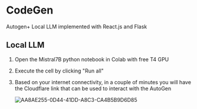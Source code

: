 # CodeGen
Autogen+ Local LLM implemented with React.js and Flask

## Local LLM

1. Open the Mistral7B python notebook in Colab with free T4 GPU
2. Execute the cell by clicking "Run all"
3. Based on your internet connectivity, in a couple of minutes you will have the Cloudflare link that can be used to interact with the AutoGen 

   ![AA8AE255-0D44-41DD-A8C3-CA4B5B9D6D85](https://github.com/deepapaikar/CodeGen_Backend/assets/37763863/92f10511-0547-4830-a794-dbb99b057e62)

   
